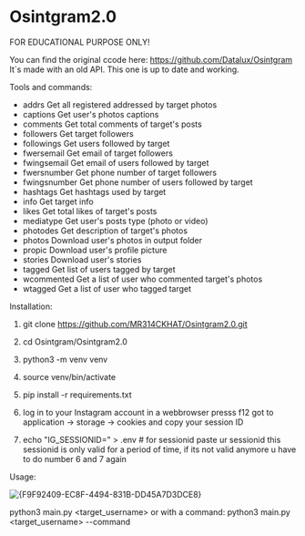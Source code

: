 # Osintgram2.0
FOR EDUCATIONAL PURPOSE ONLY!

You can find the original ccode here: https://github.com/Datalux/Osintgram
It`s made with an old API. This one is up to date and working.

Tools and commands:

- addrs           Get all registered addressed by target photos
- captions        Get user's photos captions
- comments        Get total comments of target's posts
- followers       Get target followers
- followings      Get users followed by target
- fwersemail      Get email of target followers
- fwingsemail     Get email of users followed by target
- fwersnumber     Get phone number of target followers
- fwingsnumber    Get phone number of users followed by target
- hashtags        Get hashtags used by target
- info            Get target info
- likes           Get total likes of target's posts
- mediatype       Get user's posts type (photo or video)
- photodes        Get description of target's photos
- photos          Download user's photos in output folder
- propic          Download user's profile picture
- stories         Download user's stories  
- tagged          Get list of users tagged by target
- wcommented      Get a list of user who commented target's photos
- wtagged         Get a list of user who tagged target



Installation:

1. git clone https://github.com/MR314CKHAT/Osintgram2.0.git

2. cd Osintgram/Osintgram2.0

3. python3 -m venv venv

4. source venv/bin/activate

5. pip install -r requirements.txt

6. log in to your Instagram account in a webbrowser
presss f12 got to application -> storage -> cookies and copy your session ID

7. echo "IG_SESSIONID=<SESSIONID>" > .env # for sessionid paste ur sessionid
this sessionid is only valid for a period of time, if its not valid anymore u have to do number 6 and 7 again

Usage:


![{F9F92409-EC8F-4494-831B-DD45A7D3DCE8}](https://github.com/user-attachments/assets/a384d985-7823-4fa6-8c1a-d3a971a37e45)



python3 main.py <target_username>
or with a command: python3 main.py <target_username> --command <command>






